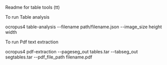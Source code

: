 Readme for table tools (tt)

To run Table analysis

ocropus4 table-analysis --filename path/filename.json --image_size height width

To run Pdf text extraction

ocropus4 pdf-extraction --pageseg_out tables.tar --tabseg_out segtables.tar --pdf_file_path filename.pdf
